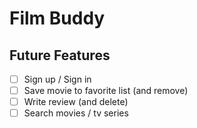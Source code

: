 # Film Buddy

## Future Features

- [ ] Sign up / Sign in
- [ ] Save movie to favorite list (and remove)
- [ ] Write review (and delete)
- [ ] Search movies / tv series
